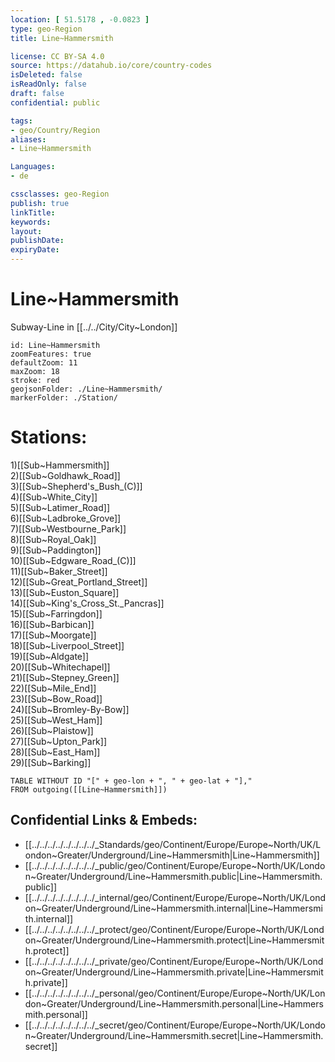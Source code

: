 ```yaml
---
location: [ 51.5178 , -0.0823 ] 
type: geo-Region
title: Line~Hammersmith

license: CC BY-SA 4.0
source: https://datahub.io/core/country-codes
isDeleted: false
isReadOnly: false
draft: false
confidential: public

tags:
- geo/Country/Region
aliases:
- Line~Hammersmith

Languages:
- de

cssclasses: geo-Region
publish: true
linkTitle: 
keywords: 
layout: 
publishDate: 
expiryDate: 
---
```


# Line~Hammersmith

Subway-Line in [[../../City/City~London]] 


```leaflet
id: Line~Hammersmith
zoomFeatures: true 
defaultZoom: 11 
maxZoom: 18
stroke: red
geojsonFolder: ./Line~Hammersmith/
markerFolder: ./Station/
```


# Stations:
1)[[Sub~Hammersmith]]  
2)[[Sub~Goldhawk_Road]]  
3)[[Sub~Shepherd's_Bush_(C)]]  
4)[[Sub~White_City]]  
5)[[Sub~Latimer_Road]]  
6)[[Sub~Ladbroke_Grove]]  
7)[[Sub~Westbourne_Park]]  
8)[[Sub~Royal_Oak]]  
9)[[Sub~Paddington]]  
10)[[Sub~Edgware_Road_(C)]]  
11)[[Sub~Baker_Street]]  
12)[[Sub~Great_Portland_Street]]  
13)[[Sub~Euston_Square]]  
14)[[Sub~King's_Cross_St._Pancras]]  
15)[[Sub~Farringdon]]  
16)[[Sub~Barbican]]  
17)[[Sub~Moorgate]]  
18)[[Sub~Liverpool_Street]]  
19)[[Sub~Aldgate]]  
20)[[Sub~Whitechapel]]  
21)[[Sub~Stepney_Green]]  
22)[[Sub~Mile_End]]  
23)[[Sub~Bow_Road]]  
24)[[Sub~Bromley-By-Bow]]  
25)[[Sub~West_Ham]]  
26)[[Sub~Plaistow]]  
27)[[Sub~Upton_Park]]  
28)[[Sub~East_Ham]]  
29)[[Sub~Barking]]  

```dataview
TABLE WITHOUT ID "[" + geo-lon + ", " + geo-lat + "],"
FROM outgoing([[Line~Hammersmith]])
```



## Confidential Links & Embeds: 
- [[../../../../../../../../_Standards/geo/Continent/Europe/Europe~North/UK/London~Greater/Underground/Line~Hammersmith|Line~Hammersmith]] 
- [[../../../../../../../../_public/geo/Continent/Europe/Europe~North/UK/London~Greater/Underground/Line~Hammersmith.public|Line~Hammersmith.public]] 
- [[../../../../../../../../_internal/geo/Continent/Europe/Europe~North/UK/London~Greater/Underground/Line~Hammersmith.internal|Line~Hammersmith.internal]] 
- [[../../../../../../../../_protect/geo/Continent/Europe/Europe~North/UK/London~Greater/Underground/Line~Hammersmith.protect|Line~Hammersmith.protect]] 
- [[../../../../../../../../_private/geo/Continent/Europe/Europe~North/UK/London~Greater/Underground/Line~Hammersmith.private|Line~Hammersmith.private]] 
- [[../../../../../../../../_personal/geo/Continent/Europe/Europe~North/UK/London~Greater/Underground/Line~Hammersmith.personal|Line~Hammersmith.personal]] 
- [[../../../../../../../../_secret/geo/Continent/Europe/Europe~North/UK/London~Greater/Underground/Line~Hammersmith.secret|Line~Hammersmith.secret]] 
